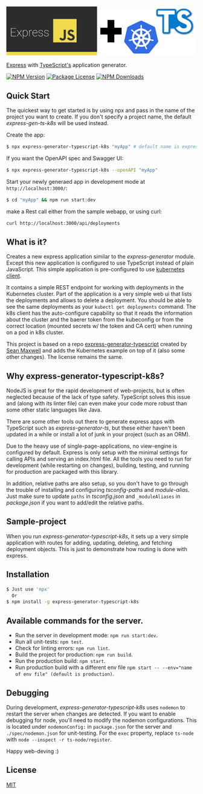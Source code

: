 <img alt='overnightjs' src='https://github.com/jkremser/express-generator-typescript/raw/master/express-typescript-k8s.png' border='0'>

[Express](https://www.npmjs.com/package/express) with [TypeScript's](https://www.npmjs.com/package/typescript) application generator.

<a href="https://www.npmjs.com/package/express-generator-typescript-k8s" target="_blank"><img src="https://img.shields.io/npm/v/express-generator-typescript-k8s.svg" alt="NPM Version" /></a>
<a href="https://www.npmjs.com/package/express-generator-typescript-k8s" target="_blank"><img src="https://img.shields.io/npm/l/express-generator-typescript-k8s.svg" alt="Package License" /></a>
<a href="https://www.npmjs.com/package/express-generator-typescript-k8s" target="_blank"><img src="https://img.shields.io/npm/dm/express-generator-typescript-k8s.svg" alt="NPM Downloads" /></a>


## Quick Start

The quickest way to get started is by using npx and pass in the name of the project you want to create.
If you don't specify a project name, the default _express-gen-ts-k8s_ will be used instead.

Create the app:

```bash
$ npx express-generator-typescript-k8s "myApp" # default name is express-gen-ts-k8s"
```

If you want the OpenAPI spec and Swagger UI:

```bash
$ npx express-generator-typescript-k8s --openAPI "myApp"
```

Start your newly generaed app in development mode at `http://localhost:3000/`:

```bash
$ cd "myApp" && npm run start:dev
```

make a Rest call either from the sample webapp, or using curl:

```bash
curl http://localhost:3000/api/deployments
```

## What is it?

Creates a new express application similar to the _express-generator_ module. Except this new
application is configured to use TypeScript instead of plain JavaScript. This simple application
is pre-configured to use [kubernetes client](https://github.com/kubernetes-client/javascript).

It contains a simple REST endpoint for working with deployments in the Kubernetes cluster. Part of the 
application is a very simple web ui that lists the deployments and allows to delete a deployment. You should
be able to see the same deployments as your `kubectl get deployments` command. The k8s client has the auto-configure
capability so that it reads the information about the cluster and the baerer token from the kubeconfig or from the correct 
location (mounted secrets w/ the token and CA cert) when running on a pod in k8s cluster.

This project is based on a repo [express-generator-typescript](https://github.com/seanpmaxwell/express-generator-typescript.git)
created by [Sean Maxwell](https://github.com/seanpmaxwell) and adds the Kubernetes example on top of it (also some other changes).
The license remains the same.



## Why express-generator-typescript-k8s?

NodeJS is great for the rapid development of web-projects, but is often neglected because of the lack of
type safety. TypeScript solves this issue and (along with its linter file) can even make your code
more robust than some other static languages like Java.

There are some other tools out there to generate express apps with TypeScript such as 
_express-generator-ts_, but these either haven't been updated in a while or install a lot of junk 
in your project (such as an ORM). 

Due to the heavy use of single-page-applications, no view-engine is configured by default. Express is 
only setup with the minimal settings for calling APIs and serving an index.html file. All the tools you 
need to run for development (while restarting on changes), building, testing, and running for production 
are packaged with this library. 

In addition, relative paths are also setup, so you don't have to go through the trouble of installing
and configuring _tsconfig-paths_ and _module-alias_. Just make sure to update `paths` in _tsconfig.json_
and `_moduleAliases` in _package.json_ if you want to add/edit the relative paths.


## Sample-project

When you run _express-generator-typescript-k8s_, it sets up a very simple application with routes for
adding, updating, deleting, and fetching deployment objects. This is just to demonstrate how routing is done
with express.


## Installation

```sh
$ Just use 'npx'
  Or
$ npm install -g express-generator-typescript-k8s
```


## Available commands for the server.

- Run the server in development mode: `npm run start:dev`.
- Run all unit-tests: `npm test`.
- Check for linting errors: `npm run lint`.
- Build the project for production: `npm run build`.
- Run the production build: `npm start`.
- Run production build with a different env file `npm start -- --env="name of env file" (default is production)`.


## Debugging
During development, _express-generator-typescript-k8s_ uses `nodemon` to restart the server when changes
are detected. If you want to enable debugging for node, you'll need to modify the nodemon configurations.
This is located under `nodemonConfig:` in `package.json` for the server and `./spec/nodemon.json` for
unit-testing. For the `exec` property, replace `ts-node` with `node --inspect -r ts-node/register`.


Happy web-deving :)



## License

[MIT](LICENSE)
